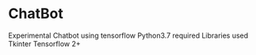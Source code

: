 # ChatBot
Experimental Chatbot using tensorflow
Python3.7 required
Libraries used
Tkinter
Tensorflow 2+
